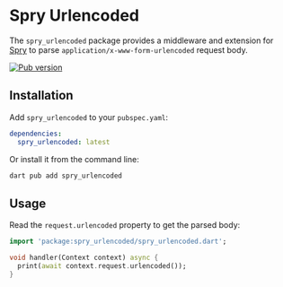 # Spry Urlencoded

The `spry_urlencoded` package provides a middleware and extension for [Spry](https://spry.fun) to parse `application/x-www-form-urlencoded` request body.

[![Pub version](https://img.shields.io/pub/v/spry_urlencoded.svg)](https://pub.dev/packages/spry_urlencoded)

## Installation

Add `spry_urlencoded` to your `pubspec.yaml`:

```yaml
dependencies:
  spry_urlencoded: latest
```

Or install it from the command line:

```bash
dart pub add spry_urlencoded
```

## Usage

Read the `request.urlencoded` property to get the parsed body:

```dart
import 'package:spry_urlencoded/spry_urlencoded.dart';

void handler(Context context) async {
  print(await context.request.urlencoded());
}
```
